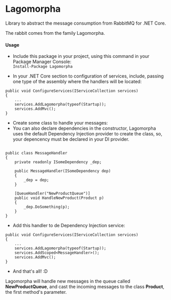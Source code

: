 # Lagomorpha

Library to abstract the message consumption from RabbitMQ for .NET Core.

The rabbit comes from the family Lagomorpha.

#### Usage

- Include this package in your project, using this command in your Package Manager Console: <br />
`Install-Package Lagomorpha`

- In your .NET Core section to configuration of services, include, passing one type of the assembly where the handlers will be located:

~~~~
public void ConfigureServices(IServiceCollection services)
{
    ...
    services.AddLagomorpha(typeof(Startup));
    services.AddMvc();
}
~~~~

- Create some class to handle your messages:
- You can also declare dependencies in the constructor, Lagomorpha uses the default Dependency Injection provider to create the class, so, your depencency must be declared in your DI provider.

~~~~

public class MessageHandler 
{
    private readonly ISomeDependency _dep;
    
    public MessageHandler(ISomeDependency dep) 
    {
        _dep = dep;
    }

    [QueueHandler("NewProductQueue")]
    public void HandleNewProduct(Product p)
    {
        _dep.DoSomething(p);    
    }
}

~~~~

- Add this handler to de Dependency Injection service:

~~~~
public void ConfigureServices(IServiceCollection services)
{
    ...
    services.AddLagomorpha(typeof(Startup));
    services.AddScoped<MessageHandler>();
    services.AddMvc();
}
~~~~

- And that's all! :D

Lagomorpha will handle new messages in the queue called **NewProductQueue**, and
cast the incoming messages to the class **Product**, the first method's parameter.
